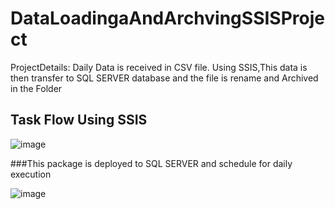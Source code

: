 # DataLoadingaAndArchvingSSISProject
 
 ProjectDetails:
 Daily Data is received in CSV file. 
 Using SSIS,This data is then transfer to SQL SERVER database and the file is rename and Archived in the Folder

## Task Flow Using SSIS 
 
![image](https://user-images.githubusercontent.com/30860817/116889383-1b450e80-ac4a-11eb-8c3b-fbf72c7108fa.png)

###This package is deployed to SQL SERVER and schedule for daily execution

![image](https://user-images.githubusercontent.com/30860817/117788444-0a595600-b265-11eb-8839-eb0dfed56440.png)

